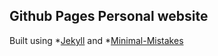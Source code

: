 ## Github Pages Personal website

Built using *[Jekyll](https://jekyllrb.com/) and *[Minimal-Mistakes](https://mademistakes.com/work/minimal-mistakes-jekyll-theme/)

